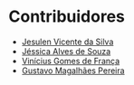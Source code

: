 # Contribuidores
- [Jesulen Vicente da Silva](https://github.com/Jesulen)
- [Jéssica Alves de Souza](https://github.com/nekojess1)
- [Vinícius Gomes de França](https://github.com/b1gvini)
- [Gustavo Magalhães Pereira](https://github.com/gustavomagalhaes)